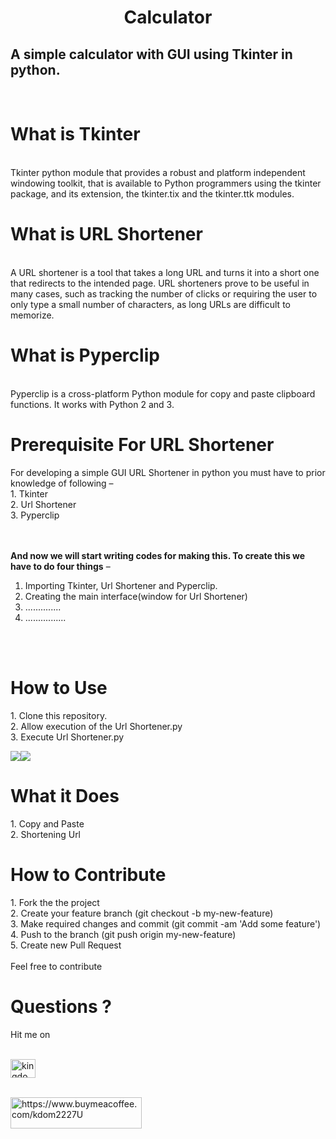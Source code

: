 ﻿<center><h1>Calculator</h1></center>
<h2>A simple calculator with GUI using Tkinter in python.</h2>
<br> 
<h1>What is Tkinter</h1><br>
Tkinter python module that provides a robust and platform independent windowing toolkit, that is available to Python programmers using the tkinter package, and its extension, the tkinter.tix and the tkinter.ttk modules.
<br>
<h1>What is URL Shortener</h1><br>
A URL shortener is a tool that takes a long URL and turns it into a short one that redirects to the intended page. URL shorteners prove to be useful in many cases, such as tracking the number of clicks or requiring the user to only type a small number of characters, as long URLs are difficult to memorize.
<br>
<h1>What is Pyperclip</h1><br>
Pyperclip is a cross-platform Python module for copy and paste clipboard functions. It works with Python 2 and 3.
<br>
<h1>Prerequisite For URL Shortener</h1>
For developing a simple GUI URL Shortener in python you must have to prior knowledge of following –<br>
1. Tkinter<br>
2. Url Shortener<br>
3. Pyperclip<br>

<br><br>
<b>And now we will start writing codes for making this. To create this we have to do four things</b> –<br>
1. Importing Tkinter, Url Shortener and Pyperclip.<br>
2. Creating the main interface(window for Url Shortener)<br>
3. ..............<br>
4. ................
<br>
<br>
<h1>How to Use</h1>
<p>
1. Clone this repository.<br>
2. Allow execution of the Url Shortener.py<br>
3. Execute Url Shortener.py<br>
</p>
<img src="images/cal-1.png"><img src="images/cal-2.png">
<br>
<h1>What it Does </h1>
1. Copy and Paste <br>
2. Shortening Url

<h1>How to Contribute</h1>
<p>
1. Fork the the project<br>
2. Create your feature branch (git checkout -b my-new-feature)<br>
3. Make required changes and commit (git commit -am 'Add some feature')<br>
4. Push to the branch (git push origin my-new-feature)<br>
5. Create new Pull Request<br>
<br>
  Feel free to contribute
</p>
 
<h1>Questions ?</h1>
<p>Hit me on</p><br>
<a href="https://twitter.com/kingdom2203" target="blank"><img align="center" src="https://raw.githubusercontent.com/rahuldkjain/github-profile-readme-generator/master/src/images/icons/Social/twitter.svg" alt="kingdom2203" height="30" width="40" /></a>
<br>
<br>
<p><a href="https://www.buymeacoffee.com/https://www.buymeacoffee.com/kdom2227U"> <img align="left" src="https://cdn.buymeacoffee.com/buttons/v2/default-yellow.png" height="50" width="210" alt="https://www.buymeacoffee.com/kdom2227U" /></a></p><br><br>

